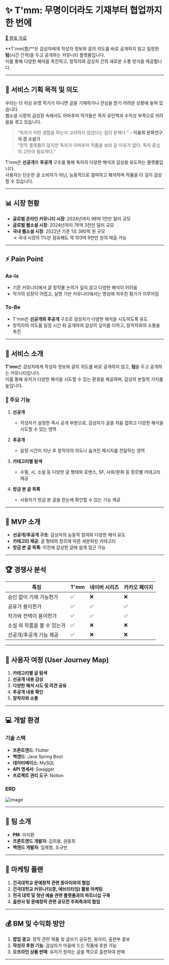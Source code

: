 # ✨ T'mm: 무명이더라도 기재부터 협업까지 한 번에

[📄 발표 자료](https://github.com/user-attachments/files/18394504/Code.Nova.T.mm.pdf)  

**T'mm(틈)**은 감상자에게 작성자 정보와 글의 의도를 바로 공개하지 않고 일정한 **텀**(시간 간격)을 두고 공개하는 커뮤니티 플랫폼입니다.  
이를 통해 다양한 해석을 촉진하고, 창작자와 감상자 간의 새로운 소통 방식을 제공합니다.

---

## 🎯 서비스 기획 목적 및 의도

우리는 더 이상 유명 작가가 아니면 글을 기재하거나 관심을 받기 어려운 상황에 놓여 있습니다.  
웹소설 시장의 급성장 속에서도 아마추어 작가들은 독자 유인책과 수익성 부족으로 어려움을 겪고 있습니다.

> “독자가 어떤 경험을 하는지 고려하지 않았다는 점이 문제다.” – **이융희 문화연구자 겸 소설가**  
> “창작 플랫폼이 많지만 독자가 아마추어 작품을 보러 갈 이유가 없다. 독자 중심의 고민이 필요하다.”

T'mm은 **선공개**와 **후공개** 구조를 통해 독자의 다양한 해석과 감상을 유도하는 플랫폼입니다.  
사용자는 단순한 글 소비자가 아닌, 능동적으로 참여하고 해석하며 작품을 더 깊이 감상할 수 있습니다.

---

## 📊 시장 현황

- **글로벌 온라인 커뮤니티 시장**: 2024년까지 98억 1천만 달러 규모  
- **글로벌 웹소설 시장**: 2024년까지 76억 3천만 달러 규모  
- **국내 웹소설 시장**: 2022년 기준 1조 390억 원 규모  
  → 국내 시장의 1%만 점유해도 약 103억 9천만 원의 매출 가능

---

## ⚡ Pain Point

### As-Is
- 기존 커뮤니티에서 글 창작물 논의가 깊지 않고 다양한 해석이 어려움  
- 작가의 성장이 어렵고, 실명 기반 커뮤니티에서는 명성에 치우친 평가가 이루어짐

### To-Be
- T'mm은 **선공개와 후공개** 구조로 감상자가 다양한 해석을 시도하도록 유도  
- 창작자의 의도를 일정 시간 뒤 공개하여 감상의 깊이를 더하고, 창작자와의 소통을 촉진

---

## 📜 서비스 소개

**T'mm**은 감상자에게 작성자 정보와 글의 의도를 바로 공개하지 않고, **텀**을 두고 공개하는 커뮤니티입니다.  
이를 통해 유저가 다양한 해석을 시도할 수 있는 환경을 제공하며, 감상의 본질적 가치를 높입니다.

### 🌟 주요 기능

1. **선공개**  
   - 작성자가 설정한 즉시 공개 부분으로, 감상자가 글을 처음 접하고 다양한 해석을 시도할 수 있는 영역

2. **후공개**  
   - 일정 시간이 지난 후 창작자의 의도나 숨겨진 메시지를 전달하는 영역

3. **카테고리별 탐색**  
   - 수필, 시, 소설 등 다양한 글 형태와 로맨스, SF, 사회/문화 등 장르별 카테고리 제공

4. **방금 본 글 목록**  
   - 사용자가 방금 본 글을 한눈에 확인할 수 있는 기능 제공

---

## 🚀 MVP 소개

- **선공개/후공개 구조**: 감상자의 능동적 참여와 다양한 해석 유도  
- **카테고리 제공**: 글 형태와 장르에 따른 세분화된 카테고리  
- **방금 본 글 목록**: 이전에 감상한 글에 쉽게 접근 가능

---

## 🏆 경쟁사 분석

| 특징                  | T'mm | 네이버 시리즈 | 카카오 페이지 |
|-----------------------|------|---------------|---------------|
| 승인 없이 기재 가능한가   | ✅   | ❌            | ❌            |
| 공유가 용이한가          | ✅   | ✅            | ✅            |
| 작가와 컨택이 용이한가    | ✅   | ✅            | ✅            |
| 소설 외 작품을 볼 수 있는가 | ✅   | ❌            | ❌            |
| 선공개/후공개 기능 제공   | ✅   | ❌            | ❌            |

---

## 🌟 사용자 여정 (User Journey Map)

1. **카테고리별 글 탐색**  
2. **선공개 내용 감상**  
3. **다양한 해석 시도 및 의견 공유**  
4. **후공개 내용 확인**  
5. **창작자와 소통**

---

## 💻 개발 환경

### 기술 스택
- **프론트엔드**: Flutter  
- **백엔드**: Java Spring Boot  
- **데이터베이스**: MySQL  
- **API 명세서**: Swagger  
- **프로젝트 관리 도구**: Notion

### ERD
![image](https://github.com/user-attachments/assets/6f3a8775-f8d9-4c53-9508-0243fef8e1ba)

---

## 👥 팀 소개

- **PM**: 이지환  
- **프론트엔드 개발자**: 김희용, 권동희  
- **백엔드 개발자**: 임제형, 조규빈  

---

## 📣 마케팅 플랜

1. **건국대학교 문예창작 관련 동아리와의 협업**  
2. **건국대학교 커뮤니티(쿵, 에브리타임) 활용 마케팅**  
3. **전국 대학 및 청년 예술 관련 플랫폼과의 파트너십 구축**  
4. **출판사 및 문예창작 관련 공모전 주최측과의 협업**

---

## 💰 BM 및 수익화 방안

1. **팝업 광고**: 창작 관련 제품 및 글쓰기 공모전, 동아리, 출판부 홍보  
2. **작성자 후원 기능**: 감상자가 마음에 드는 작품에 후원 가능  
3. **오프라인 상품 판매**: 유저가 원하는 글을 책으로 출판하여 판매

---

